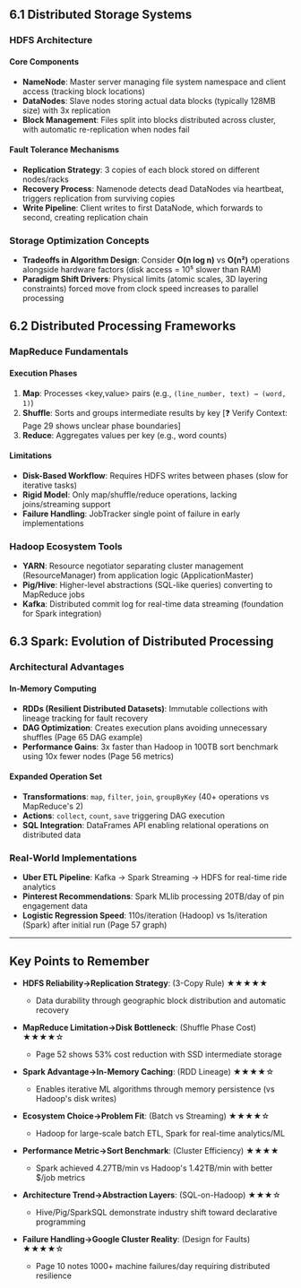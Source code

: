 ## 6.1 Distributed Storage Systems

### HDFS Architecture

#### Core Components

- **NameNode**: Master server managing file system namespace and client access (tracking block locations)
- **DataNodes**: Slave nodes storing actual data blocks (typically 128MB size) with 3x replication
- **Block Management**: Files split into blocks distributed across cluster, with automatic re-replication when nodes fail

#### Fault Tolerance Mechanisms

- **Replication Strategy**: 3 copies of each block stored on different nodes/racks
- **Recovery Process**: Namenode detects dead DataNodes via heartbeat, triggers replication from surviving copies
- **Write Pipeline**: Client writes to first DataNode, which forwards to second, creating replication chain

### Storage Optimization Concepts

- **Tradeoffs in Algorithm Design**: Consider **O(n log n)** vs **O(n²)** operations alongside hardware factors (disk access = 10⁵ slower than RAM)
- **Paradigm Shift Drivers**: Physical limits (atomic scales, 3D layering constraints) forced move from clock speed increases to parallel processing

## 6.2 Distributed Processing Frameworks

### MapReduce Fundamentals

#### Execution Phases

1. **Map**: Processes <key,value> pairs (e.g., `(line_number, text) → (word, 1)`)
2. **Shuffle**: Sorts and groups intermediate results by key [❓ Verify Context: Page 29 shows unclear phase boundaries]
3. **Reduce**: Aggregates values per key (e.g., word counts)

#### Limitations

- **Disk-Based Workflow**: Requires HDFS writes between phases (slow for iterative tasks)
- **Rigid Model**: Only map/shuffle/reduce operations, lacking joins/streaming support
- **Failure Handling**: JobTracker single point of failure in early implementations

### Hadoop Ecosystem Tools

- **YARN**: Resource negotiator separating cluster management (ResourceManager) from application logic (ApplicationMaster)
- **Pig/Hive**: Higher-level abstractions (SQL-like queries) converting to MapReduce jobs
- **Kafka**: Distributed commit log for real-time data streaming (foundation for Spark integration)

## 6.3 Spark: Evolution of Distributed Processing

### Architectural Advantages

#### In-Memory Computing

- **RDDs (Resilient Distributed Datasets)**: Immutable collections with lineage tracking for fault recovery
- **DAG Optimization**: Creates execution plans avoiding unnecessary shuffles (Page 65 DAG example)
- **Performance Gains**: 3x faster than Hadoop in 100TB sort benchmark using 10x fewer nodes (Page 56 metrics)

#### Expanded Operation Set

- **Transformations**: `map`, `filter`, `join`, `groupByKey` (40+ operations vs MapReduce's 2)
- **Actions**: `collect`, `count`, `save` triggering DAG execution
- **SQL Integration**: DataFrames API enabling relational operations on distributed data

### Real-World Implementations

- **Uber ETL Pipeline**: Kafka → Spark Streaming → HDFS for real-time ride analytics
- **Pinterest Recommendations**: Spark MLlib processing 20TB/day of pin engagement data
- **Logistic Regression Speed**: 110s/iteration (Hadoop) vs 1s/iteration (Spark) after initial run (Page 57 graph)

---

## Key Points to Remember

- **HDFS Reliability→Replication Strategy**: (3-Copy Rule) ★★★★★

  - Data durability through geographic block distribution and automatic recovery

- **MapReduce Limitation→Disk Bottleneck**: (Shuffle Phase Cost) ★★★★☆

  - Page 52 shows 53% cost reduction with SSD intermediate storage

- **Spark Advantage→In-Memory Caching**: (RDD Lineage) ★★★★☆

  - Enables iterative ML algorithms through memory persistence (vs Hadoop's disk writes)

- **Ecosystem Choice→Problem Fit**: (Batch vs Streaming) ★★★★☆

  - Hadoop for large-scale batch ETL, Spark for real-time analytics/ML

- **Performance Metric→Sort Benchmark**: (Cluster Efficiency) ★★★★

  - Spark achieved 4.27TB/min vs Hadoop's 1.42TB/min with better $/job metrics

- **Architecture Trend→Abstraction Layers**: (SQL-on-Hadoop) ★★★☆

  - Hive/Pig/SparkSQL demonstrate industry shift toward declarative programming

- **Failure Handling→Google Cluster Reality**: (Design for Faults) ★★★★☆
  - Page 10 notes 1000+ machine failures/day requiring distributed resilience
